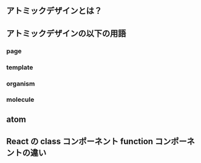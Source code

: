 ## アトミックデザインとは？

## アトミックデザインの以下の用語

### page

### template

### organism

### molecule

## atom

## React の class コンポーネント function コンポーネントの違い

